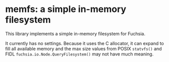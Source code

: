 # memfs: a simple in-memory filesystem

This library implements a simple in-memory filesystem for Fuchsia.

It currently has no settings. Because it uses the C allocator, it can expand to
fill all available memory and the max size values from POSIX `statvfs()` and FIDL
`fuchsia.io.Node.QueryFilesystem()` may not have much meaning.

